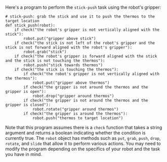 Here's a program to perform the `stick-push` task using the robot's gripper:

```
# stick-push: grab the stick and use it to push the thermos to the target location
def stick_push(robot):
    if check("the robot's gripper is not vertically aligned with the stick"):
        robot.put("gripper above stick")
    if check("the stick is not left of the robot's gripper and the stick is not forward aligned with the robot's gripper"):
        robot.grab("stick")
    if check("the robot's gripper is forward aligned with the stick and the stick is not touching the thermos"):
        robot.push("stick towards thermos")
    if check("the stick is touching the thermos"):
        if check("the robot's gripper is not vertically aligned with the thermos"):
            robot.put("gripper above thermos")
        if check("the gripper is not around the thermos and the gripper is open"):
            robot.drop("gripper around thermos")
        if check("the gripper is not around the thermos and the gripper is closed"):
            robot.rotate("gripper around thermos")
        if check("the gripper is around the thermos"):
            robot.push("thermos to target location")
```

Note that this program assumes there is a `check` function that takes a string argument and returns a boolean indicating whether the condition is currently true. The `robot` object has methods such as `put`, `grab`, `push`, `drop`, `rotate`, and `slide` that allow it to perform various actions. You may need to modify the program depending on the specifics of your robot and the task you have in mind.